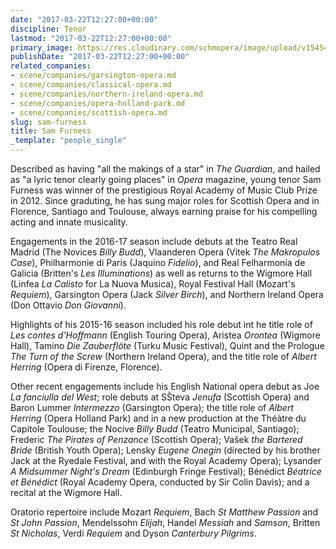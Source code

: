 ```yaml
---
date: "2017-03-22T12:27:00+00:00"
discipline: Tenor
lastmod: "2017-03-22T12:27:00+00:00"
primary_image: https://res.cloudinary.com/schmopera/image/upload/v1545409169/media/webhook-uploads/1490185110326/2017-03-22---Sam-Furness.jpg.jpg
publishDate: "2017-03-22T12:27:00+00:00"
related_companies:
- scene/companies/garsington-opera.md
- scene/companies/classical-opera.md
- scene/companies/northern-ireland-opera.md
- scene/companies/opera-holland-park.md
- scene/companies/scottish-opera.md
slug: sam-furness
title: Sam Furness
_template: "people_single"
---
```


Described as having "all the makings of a star" in *The Guardian*, and hailed as "a lyric tenor clearly going places" in *Opera* magazine, young tenor Sam Furness was winner of the prestigious Royal Academy of Music Club Prize in 2012. Since graduting, he has sung major roles for Scottish Opera and in Florence, Santiago and Toulouse, always earning praise for his compelling acting and innate musicality.

Engagements in the 2016-17 season include debuts at the Teatro Real Madrid (The Novices *Billy Budd*), Vlaanderen Opera (Vitek *The Makropulos Case*), Philharmonie di Paris (Jaquino *Fidelio*), and Real Felharmonía de Galicia (Britten's *Les Illuminations*) as well as returns to the Wigmore Hall (Linfea *La Calisto* for La Nuova Musica), Royal Festival Hall (Mozart's *Requiem*), Garsington Opera (Jack *Silver Birch*), and Northern Ireland Opera (Don Ottavio *Don Giovanni*).

Highlights of his 2015-16 season included his role debut int he title role of *Les contes d'Hoffmann* (English Touring Opera), Aristea *Orontea* (Wigmore Hall), Tamino *Die Zauberflöte* (Turku Music Festival), Quint and the Prologue *The Turn of the Screw* (Northern Ireland Opera), and the title role of *Albert Herring* (Opera di Firenze, Florence).

Other recent engagements include his English National opera debut as Joe *La fanciulla del West*; role debuts at SŠteva *Jenufa* (Scottish Opera) and Baron Lummer *Intermezzo* (Garsington Opera); the title role of *Albert Herring* (Opera Holland Park) and in a new production at the Théàtre du Capitole Toulouse; the Nocive *Billy Budd* (Teatro Municipal, Santiago); Frederic *The Pirates of Penzance* (Scottish Opera); Vašek *the Bartered Bride* (British Youth Opera); Lensky *Eugene Onegin* (directed by his brother Jack at the Ryedale Festival, and with the Royal Academy Opera); Lysander *A Midsummer Night's Dream* (Edinburgh Fringe Festival); Bénédict *Béatrice et Bénédict* (Royal Academy Opera, conducted by Sir Colin Davis); and a recital at the Wigmore Hall.

Oratorio repertoire include Mozart *Requiem*, Bach *St Matthew Passion* and *St John Passion*, Mendelssohn *Elijah*, Handel *Messiah* and *Samson*, Britten *St Nicholas*, Verdi *Requiem* and Dyson *Canterbury Pilgrims*.
